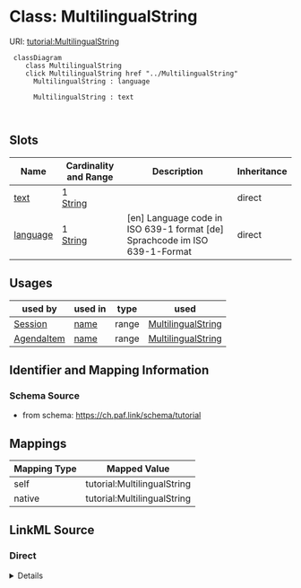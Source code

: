 

# Class: MultilingualString 



URI: [tutorial:MultilingualString](https://ch.paf.link/schema/tutorial/MultilingualString)






```mermaid
 classDiagram
    class MultilingualString
    click MultilingualString href "../MultilingualString"
      MultilingualString : language
        
      MultilingualString : text
        
      
```




<!-- no inheritance hierarchy -->


## Slots

| Name | Cardinality and Range | Description | Inheritance |
| ---  | --- | --- | --- |
| [text](text.md) | 1 <br/> [String](String.md) |  | direct |
| [language](language.md) | 1 <br/> [String](String.md) | [en] Language code in ISO 639-1 format [de] Sprachcode im ISO 639-1-Format | direct |





## Usages

| used by | used in | type | used |
| ---  | --- | --- | --- |
| [Session](Session.md) | [name](name.md) | range | [MultilingualString](MultilingualString.md) |
| [AgendaItem](AgendaItem.md) | [name](name.md) | range | [MultilingualString](MultilingualString.md) |






## Identifier and Mapping Information







### Schema Source


* from schema: https://ch.paf.link/schema/tutorial




## Mappings

| Mapping Type | Mapped Value |
| ---  | ---  |
| self | tutorial:MultilingualString |
| native | tutorial:MultilingualString |







## LinkML Source

<!-- TODO: investigate https://stackoverflow.com/questions/37606292/how-to-create-tabbed-code-blocks-in-mkdocs-or-sphinx -->

### Direct

<details>
```yaml
name: MultilingualString
from_schema: https://ch.paf.link/schema/tutorial
slots:
- text
- language

```
</details>

### Induced

<details>
```yaml
name: MultilingualString
from_schema: https://ch.paf.link/schema/tutorial
attributes:
  text:
    name: text
    from_schema: https://ch.paf.link/schema/tutorial
    rank: 1000
    alias: text
    owner: MultilingualString
    domain_of:
    - MultilingualString
    range: string
    required: true
  language:
    name: language
    description: '[en] Language code in ISO 639-1 format [de] Sprachcode im ISO 639-1-Format

      '
    from_schema: https://ch.paf.link/schema/tutorial
    rank: 1000
    slot_uri: dcterm:language
    alias: language
    owner: MultilingualString
    domain_of:
    - MultilingualString
    range: string
    required: true
    pattern: ^[a-z]{2}$

```
</details>